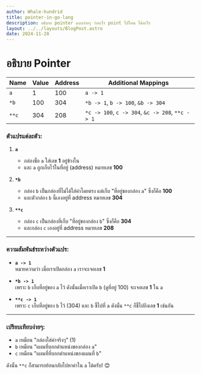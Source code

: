 ```yaml
---
author: Whale-hundrid
title: pointer-in-go-lang
description: อธิบาย pointer แบบง่ายๆ ว่าอะไร point ไปไหน ได้อะไร
layout: ../../layouts/BlogPost.astro
date: 2024-11-28
---
```

# อธิบาย Pointer

| Name  | Value | Address | Additional Mappings                              |
| ----- | ----- | ------- | ------------------------------------------------ |
| `a`   | 1     | 100     | `a -> 1`                                         |
| `*b`  | 100   | 304     | `*b -> 1`, `b -> 100`, `&b -> 304`               |
| `**c` | 304   | 208     | `*c -> 100`, `c -> 304`, `&c -> 208`, `**c -> 1` |
### **ตัวแปรแต่ละตัว:**

1. **`a`**
    
    - กล่องชื่อ `a` ใส่เลข **1** อยู่ข้างใน
    - และ `a` ถูกเก็บไว้ในที่อยู่ (address) หมายเลข **100**
2. **`*b`**
    
    - กล่อง `b` เป็นกล่องที่ไม่ได้ใส่ค่าโดยตรง แต่เก็บ "ที่อยู่ของกล่อง `a`" ซึ่งก็คือ **100**
    - และตัวกล่อง `b` นี้เองอยู่ที่ address หมายเลข **304**
3. **`**c`**
    
    - กล่อง `c` เป็นกล่องที่เก็บ "ที่อยู่ของกล่อง `b`" ซึ่งก็คือ **304**
    - และกล่อง `c` เองอยู่ที่ address หมายเลข **208**

---

### **ความสัมพันธ์ระหว่างตัวแปร:**

- **`a -> 1`**  
    หมายความว่า เมื่อเราเปิดกล่อง `a` เราจะเจอเลข **1**
    
- **`*b -> 1`**  
    เพราะ `b` เก็บที่อยู่ของ `a` ไว้ ดังนั้นเมื่อเราเปิด `b` (ดูที่อยู่ 100) จะเจอเลข **1** ใน `a`
    
- **`**c -> 1`**  
    เพราะ `c` เก็บที่อยู่ของ `b` ไว้ (304) และ `b` ชี้ไปที่ `a` ดังนั้น `**c` ก็ชี้ไปถึงเลข **1** เช่นกัน
    

---

### **เปรียบเทียบง่ายๆ:**

- `a` เหมือน "กล่องใส่ค่าจริงๆ" (1)
- `b` เหมือน "แผนที่บอกตำแหน่งของกล่อง `a`"
- `c` เหมือน "แผนที่ที่บอกตำแหน่งของแผนที่ `b`"

ดังนั้น `**c` ก็สามารถย้อนกลับไปหาค่าใน `a` ได้ครับ! 😊